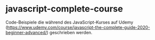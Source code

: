 # javascript-complete-course
Code-Beispiele die während des JavaScript-Kurses auf Udemy (https://www.udemy.com/course/javascript-the-complete-guide-2020-beginner-advanced/) geschrieben werden.
